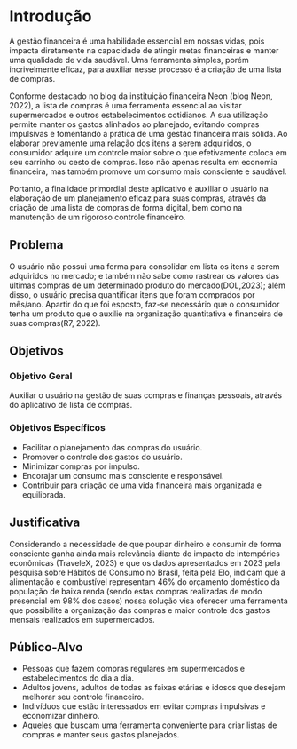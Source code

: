 # Introdução

A gestão financeira é uma habilidade essencial em nossas vidas, pois impacta diretamente na capacidade de atingir metas financeiras e manter uma qualidade de vida saudável. Uma ferramenta simples, porém incrivelmente eficaz, para auxiliar nesse processo é a criação de uma lista de compras. 

Conforme destacado no blog da instituição financeira Neon (blog Neon, 2022), a lista de compras é uma ferramenta essencial ao visitar supermercados e outros estabelecimentos cotidianos. A sua utilização permite manter os gastos alinhados ao planejado, evitando compras impulsivas e fomentando a prática de uma gestão financeira mais sólida. Ao elaborar previamente uma relação dos itens a serem adquiridos, o consumidor adquire um controle maior sobre o que efetivamente coloca em seu carrinho ou cesto de compras. Isso não apenas resulta em economia financeira, mas também promove um consumo mais consciente e saudável.

Portanto, a finalidade primordial deste aplicativo é auxiliar o usuário na elaboração de um planejamento eficaz para suas compras, através da criação de uma lista de compras de forma digital, bem como na manutenção de um rigoroso controle financeiro.

## Problema
O usuário não possui uma forma para consolidar em lista os itens a serem adquiridos no mercado; e também não sabe como rastrear os valores das últimas compras de um determinado produto do mercado(DOL,2023); além disso, o usuário precisa quantificar itens que foram comprados por mês/ano.
Apartir do que foi esposto, faz-se necessário que o consumidor tenha um produto que o auxilie na organização quantitativa e financeira de suas compras(R7, 2022).

## Objetivos

### Objetivo Geral
Auxiliar o usuário na gestão de suas compras e finanças pessoais, através do aplicativo de lista de compras.

### Objetivos Específicos

* Facilitar o planejamento das compras do usuário.
* Promover o controle dos gastos do usuário.
* Minimizar compras por impulso.
* Encorajar um consumo mais consciente e responsável.
* Contribuir para criação de uma vida financeira mais organizada e equilibrada.

## Justificativa

Considerando a necessidade de que poupar dinheiro e consumir de forma consciente ganha ainda mais relevância diante do impacto de intempéries econômicas (TraveleX, 2023) e que os dados apresentados em 2023 pela pesquisa sobre Hábitos de Consumo no Brasil, feita pela Elo, indicam que a alimentação e combustível representam 46% do orçamento doméstico da população de baixa renda (sendo estas compras realizadas de modo presencial em 98% dos casos) nossa solução visa oferecer uma ferramenta que possibilite a organização das compras e maior controle dos gastos mensais realizados em supermercados.

## Público-Alvo

* Pessoas que fazem compras regulares em supermercados e estabelecimentos do dia a dia.
* Adultos jovens, adultos de todas as faixas etárias e idosos que desejam melhorar seu controle financeiro.
* Indivíduos que estão interessados em evitar compras impulsivas e economizar dinheiro.
* Aqueles que buscam uma ferramenta conveniente para criar listas de compras e manter seus gastos planejados.
